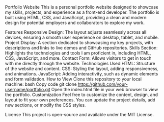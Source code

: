 Portfolio Website
This is a personal portfolio website designed to showcase my skills, projects, and experience as a front-end developer. The portfolio is built using HTML, CSS, and JavaScript, providing a clean and modern design for potential employers and collaborators to explore my work.

Features
Responsive Design: The layout adjusts seamlessly across all devices, ensuring a smooth user experience on desktop, tablet, and mobile.
Project Display: A section dedicated to showcasing my key projects, with descriptions and links to live demos and GitHub repositories.
Skills Section: Highlights the technologies and tools I am proficient in, including HTML, CSS, JavaScript, and more.
Contact Form: Allows visitors to get in touch with me directly through the website.
Technologies Used
HTML: Structure of the website and content.
CSS: Styling the layout, adding responsiveness, and animations.
JavaScript: Adding interactivity, such as dynamic elements and form validation.
How to View
Clone this repository to your local machine:
bash
Copy code
git clone https://github.com/your-username/portfolio.git
Open the index.html file in your web browser to view the portfolio.
Customization
Feel free to customize the content, design, and layout to fit your own preferences. You can update the project details, add new sections, or modify the CSS styles.

License
This project is open-source and available under the MIT License.
